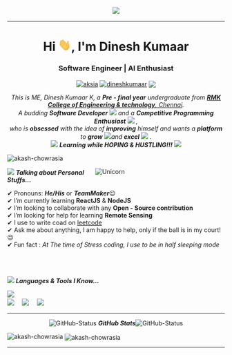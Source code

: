   <p align="center">
  <img src="https://github.com/thompsonemerson/thompsonemerson/raw/master/cover-thompson.png" height="200">
</p>
<hr>
<h1 align="center">Hi <img src="https://raw.githubusercontent.com/ABSphreak/ABSphreak/master/gifs/Hi.gif" width="30px">, I'm Dinesh Kumaar</h1>
<h3 align="center">Software Engineer | AI Enthusiast</h3>
<p align="center">
<a href="https://www.linkedin.com/in/aksia/" target="blank"><img align="center" src="https://cdn.jsdelivr.net/npm/simple-icons@3.0.1/icons/linkedin.svg" alt="aksia" height="30" width="40"></a>
<a href="https://leetcode.com/u/dineshkumaar9025067808/" target="blank"><img align="center" src="https://cdn.jsdelivr.net/npm/simple-icons@3.0.1/icons/leetcode.svg" alt="dineshkumaar" height="30" width="40" ></a>
 <a href="mailto: dineshkumaar9025067808@gmail.com"><img align="center" src="<svg xmlns="http://www.w3.org/2000/svg" viewBox="0 49.4 512 399.42"><g fill="none" fill-rule="evenodd"><g fill-rule="nonzero"><path fill="#4285f4" d="M34.91 448.818h81.454V251L0 163.727V413.91c0 19.287 15.622 34.91 34.91 34.91z"/><path fill="#34a853" d="M395.636 448.818h81.455c19.287 0 34.909-15.622 34.909-34.909V163.727L395.636 251z"/><path fill="#fbbc04" d="M395.636 99.727V251L512 163.727v-46.545c0-43.142-49.25-67.782-83.782-41.891z"/></g><path fill="#ea4335" d="M116.364 251V99.727L256 204.455 395.636 99.727V251L256 355.727z"/><path fill="#c5221f" fill-rule="nonzero" d="M0 117.182v46.545L116.364 251V99.727L83.782 75.291C49.25 49.4 0 74.04 0 117.18z"/></g></svg></a>
</p>
<p></p>
<p align="center">
  <em>
    This is ME, Dinesh Kumaar K, a <b>Pre - final year</b> undergraduate from <a href="https://www.acetamritsar.ac.in/"> <b>RMK College of Engineering &amp; technology</b>, Chennai</a>. <br>
    A budding <b>Software Developer</b> <img src="https://github.com/TheDudeThatCode/TheDudeThatCode/blob/master/Assets/Developer.gif" width="30px"> and a <b>Competitive Programming Enthusiast</b>&nbsp;<img src="https://github.com/TheDudeThatCode/TheDudeThatCode/blob/master/Assets/Designer.gif" width="36px">&nbsp;,<br>who is <b>obsessed</b>
    with the idea of <b>improving</b> himself and wants a <b>platform</b> to 
    <b>grow</b> <img src="https://github.com/TheDudeThatCode/TheDudeThatCode/blob/master/Assets/Rocket.gif" width="18px">and 
    <b>excel</b> <img src="https://github.com/TheDudeThatCode/TheDudeThatCode/blob/master/Assets/Medal.gif" width="20px">&nbsp;.
  </em> 
  <br>
  <img src="https://media.giphy.com/media/VgCDAzcKvsR6OM0uWg/giphy.gif" width="50"> <b><i>Learning while HOPING &amp; HUSTLING!!!</i></b> <img src="https://media.giphy.com/media/7j2hfyeVcDtf2/giphy.gif" width="50">
</p>
<p align="left"> <img src="https://komarev.com/ghpvc/?username=akash-chowrasia&amp;label=Profile%20views&amp;color=0e75b6&amp;style=flat" alt="akash-chowrasia"> </p>
<img align="right" width="300px" alt="Unicorn" src="https://media.giphy.com/media/3ohs4BSacFKI7A717y/giphy.gif">
<p><img src="https://media.giphy.com/media/ObNTw8Uzwy6KQ/giphy.gif" width="30px">&nbsp;<em><strong>Talking about Personal Stuffs…</strong></em></p>
<p>✔ Pronouns: <em><strong>He/His</strong></em> or <em><strong>TeamMaker</strong></em>😉 <br>
✔ I’m currently learning <strong>ReactJS</strong> &amp; <strong>NodeJS</strong><br>
✔ I’m looking to collaborate with any <strong>Open - Source contribution</strong><br>
✔ I’m looking for help for learning <strong>Remote Sensing</strong><br>
✔ I use to write coad on <a href="https://leetcode.com/u/dineshkumaar9025067808/">leetcode</a> <br>
✔ Ask me about anything, I am happy to help, only if the ball is in my court!😉<br>
✔ Fun fact : <em>At The time of Stress coding, I use to be in half sleeping mode</em><br><br><br><br></p>
<p><img src="https://media.giphy.com/media/ObNTw8Uzwy6KQ/giphy.gif" width="30px">&nbsp;<em><strong>Languages &amp; Tools I Know…</strong></em></p>
<p align="left">
</p><p><code><img height="50" src="https://github.com/uannabi/-/blob/master/resource/python-icon.svg"></code><code>
<img height="50" src="https://github.com/uannabi/-/blob/master/resource/dj.svg"> </code>
<code> <img height="20" src="https://github.com/uannabi/-/blob/master/resource/jp.svg"> </code>
<code> <img height="20" src="  https://raw.githubusercontent.com/detain/svg-logos/780f25886640cef088af994181646db2f6b1a3f8/svg/selenium-logo.svg
"> </code></p>
  <hr>
  <p align="center">
 <img src="https://media.giphy.com/media/8UHRm5oY4k4FDxq5QG/giphy.gif" width="30px" alt="GitHub-Status">&nbsp;<i><b>GitHub Stats</b></i><img src="https://media.giphy.com/media/8UHRm5oY4k4FDxq5QG/giphy.gif" width="30px" alt="GitHub-Status"></p>
<p><img align="left" src="https://github-readme-stats.vercel.app/api/top-langs?username=akash-chowrasia&amp;show_icons=true&amp;locale=en&amp;layout=compact" alt="akash-chowrasia"></p>
<p>&nbsp;<img align="center" src="https://github-readme-stats.vercel.app/api?username=akash-chowrasia&amp;show_icons=true&amp;locale=en" alt="akash-chowrasia" width="410"></p>
<hr>
